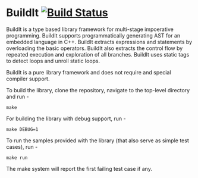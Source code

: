 # BuildIt [![Build Status](https://api.travis-ci.org/AjayBrahmakshatriya/buildit.svg?branch=master)](https://travis-ci.org/AjayBrahmakshatriya/buidit)

BuildIt is a type based library framework for multi-stage impoerative programming. BuildIt supports programmatically generating AST for an embedded language in C++. BuildIt extracts expressions and statements by overloading the basic operators. BuildIt also extracts the control flow by repeated execution and exploration of all branches. BuildIt uses static tags to detect loops and unroll static loops. 

BuildIt is a pure library framework and does not require and special compiler support. 

To build the library, clone the repository, navigate to the top-level directory and run - 

```
make
```

For building the library with debug support, run -

```
make DEBUG=1
```

To run the samples provided with the library (that also serve as simple test cases), run - 

```
make run
```

The make system will report the first failing test case if any. 
